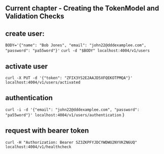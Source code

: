 ## Current chapter - Creating the TokenModel and Validation Checks

## create user: 
` BODY='{"name": "Bob Jones", "email": "john22@dddexamplee.com", "password": "pa55word"}' `
`curl -d "$BODY" localhost:4004/v1/users`

## activate user
`curl -X PUT -d '{"token": "ZFIX3YS2E2AAJD5XFQEKOTPMQA"}' localhost:4004/v1/users/activated`

## authentication
`curl -i -d '{"email": "john22@dddexamplee.com", "password": "pa55word"}' localhost:4004/v1/users/authentication`
}
## request with bearer token
`curl -H "Authorization: Bearer SZ3ZKPFYJDCYWDWU2NYVKZN6UQ" localhost:4004/v1/healthcheck`
